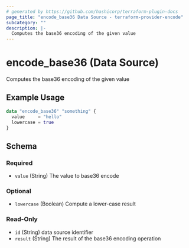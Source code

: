 ```yaml
---
# generated by https://github.com/hashicorp/terraform-plugin-docs
page_title: "encode_base36 Data Source - terraform-provider-encode"
subcategory: ""
description: |-
  Computes the base36 encoding of the given value
---
```


# encode_base36 (Data Source)

Computes the base36 encoding of the given value

## Example Usage

```terraform
data "encode_base36" "something" {
  value     = "hello"
  lowercase = true
}
```

<!-- schema generated by tfplugindocs -->
## Schema

### Required

- `value` (String) The value to base36 encode

### Optional

- `lowercase` (Boolean) Compute a lower-case result

### Read-Only

- `id` (String) data source identifier
- `result` (String) The result of the base36 encoding operation



